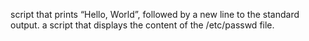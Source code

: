  script that prints “Hello, World”, followed by a new line to the standard output.
a script that displays the content of the /etc/passwd file.
